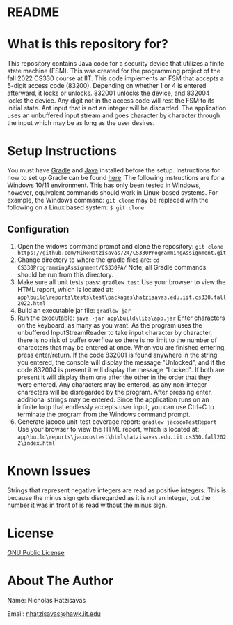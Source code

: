 # README

# What is this repository for?
This repository contains Java code for a security device that utilizes a finite state machine (FSM). This was created for the programming project of the fall 2022 CS330 course at IIT. This code implements an FSM that accepts a 5-digit access code (83200). Depending on whether 1 or 4 is entered afterward, it locks or unlocks. 832001 unlocks the device, and 832004 locks the device. Any digit not in the access code will rest the FSM to its initial state. Ant input that is not an integer will be discarded. The application uses an unbuffered input stream and goes character by character through the input which may be as long as the user desires.  

# Setup Instructions 
You must have [Gradle](https://gradle.org/) and [Java](https://www.oracle.com/java/technologies/downloads/) installed before the setup. Instructions for how to set up Gradle can be found [here](https://gradle.org/install/). The following instructions are for a Windows 10/11 environment. This has only been tested in Windows, however, equivalent commands should work in Linux-based systems. For example, the Windows command: 
`git clone`
may be replaced with the following on a Linux based system: 
`$ git clone`

## Configuration 
  1. Open the widows command prompt and clone the repository:
    `git clone https://github.com/NikoHatzisavas724/CS330ProgrammingAssignment.git`
  2. Change directory to where the gradle files are: 
    `cd CS330ProgrammingAssignment/CS330PA/`
    Note, all Gradle commands should be run from this directory.
  3. Make sure all unit tests pass:
    `gradlew test`
    Use your browser to view the HTML report, which is located at:
    `app\build\reports\tests\test\packages\hatzisavas.edu.iit.cs330.fall2022.html`
  4. Build an executable jar file:
    `gradlew jar`
  5. Run the executable:
    `java -jar app\build\libs\app.jar`
    Enter characters on the keyboard, as many as you want. As the program uses the unbuffered InputStreamReader to take input character by character, there is no risk of buffer overflow so there is no limit to the number of characters that may be entered at once. When you are finished entering, press enter/return. If the code 832001 is found anywhere in the string you entered, the console will display the message "Unlocked", and if the code 832004 is present it will display the message "Locked". If both are present it will display them one after the other in the order that they were entered. Any characters may be entered, as any non-integer characters will be disregarded by the program. After pressing enter, additional strings may be entered. Since the application runs on an infinite loop that endlessly accepts user input, you can use Ctrl+C to terminate the program from the Windows command prompt. 
  6. Generate jacoco unit-test coverage report:
    `gradlew jacocoTestReport`
    Use your browser to view the HTML report, which is located at: 
    `app\build\reports\jacoco\test\html\hatzisavas.edu.iit.cs330.fall2022\index.html`

# Known Issues
Strings that represent negative integers are read as positive integers. This is because the minus sign gets disregarded as it is not an integer, but the number it was in front of is read without the minus sign. 

# License 
[GNU Public License](https://www.gnu.org/licenses/gpl-3.0.html)

# About The Author 
Name: Nicholas Hatzisavas 

Email: nhatzisavas@hawk.iit.edu
